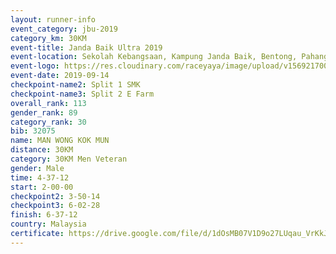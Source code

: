 ```yaml
---
layout: runner-info 
event_category: jbu-2019 
category_km: 30KM 
event-title: Janda Baik Ultra 2019
event-location: Sekolah Kebangsaan, Kampung Janda Baik, Bentong, Pahang, Malaysia 
event-logo: https://res.cloudinary.com/raceyaya/image/upload/v1569217009/logo/janda-baik_vch1pc.jpg 
event-date: 2019-09-14 
checkpoint-name2: Split 1 SMK 
checkpoint-name3: Split 2 E Farm 
overall_rank: 113
gender_rank: 89
category_rank: 30
bib: 32075
name: MAN WONG KOK MUN
distance: 30KM
category: 30KM Men Veteran
gender: Male
time: 4-37-12
start: 2-00-00
checkpoint2: 3-50-14
checkpoint3: 6-02-28
finish: 6-37-12
country: Malaysia
certificate: https://drive.google.com/file/d/1dOsMB07V1D9o27LUqau_VrKkJEB8JiyE/view?usp=sharing
---
```


